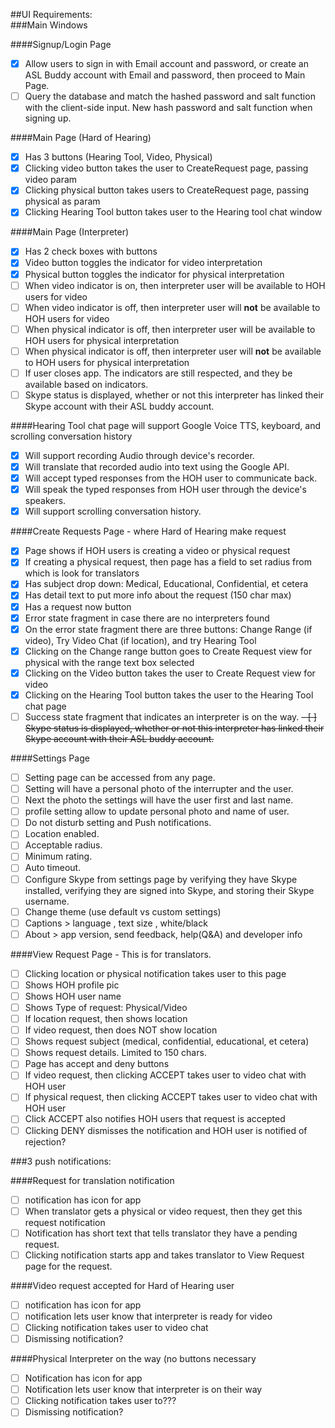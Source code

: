  ##UI Requirements:  
###Main Windows

####Signup/Login Page
- [x] Allow users to sign in with Email account and password, or create an ASL Buddy account with Email and password, then proceed to Main Page.
- [ ] Query the database and match the hashed password and salt function with the client-side input.  New hash password and salt function when signing up.

####Main Page (Hard of Hearing)
- [x] Has 3 buttons (Hearing Tool, Video, Physical)
- [x] Clicking video button takes the user to CreateRequest page, passing video param
- [x] Clicking physical button takes users to CreateRequest page, passing physical as param
- [x] Clicking Hearing Tool button takes user to the Hearing tool chat window

####Main Page (Interpreter)
- [x] Has 2 check boxes with buttons
- [x] Video button toggles the indicator for video interpretation
- [x] Physical button toggles the indicator for physical interpretation
- [ ] When video indicator is on, then interpreter user will be available to HOH users for video
- [ ] When video indicator is off, then interpreter user will **not** be available to HOH users for video
- [ ] When physical indicator is off, then interpreter user will be available to HOH users for physical interpretation
- [ ] When physical indicator is off, then interpreter user will **not** be available to HOH users for physical interpretation
- [ ] If user closes app. The indicators are still respected, and they be available based on indicators.
- [ ] Skype status is displayed, whether or not this interpreter has linked their Skype account with their ASL buddy account.

####Hearing Tool chat page will support Google Voice TTS, keyboard, and scrolling conversation history
- [x] Will support recording Audio through device's recorder.
- [x] Will translate that recorded audio into text using the Google API.
- [x] Will accept typed responses from the HOH user to communicate back.
- [x] Will speak the typed responses from HOH user through the device's speakers.
- [x] Will support scrolling conversation history.

####Create Requests Page - where Hard of Hearing make request
- [x] Page shows if HOH users is creating a video or physical request
- [x] If creating a physical request, then page has a field to set radius from which is look for translators
- [x] Has subject drop down: Medical, Educational, Confidential, et cetera
- [x] Has detail text to put more info about the request (150 char max)
- [x] Has a request now button
- [x] Error state fragment in case there are no interpreters found
- [x] On the error state fragment there are three buttons: Change Range (if video), Try Video Chat (if location), and try Hearing Tool
- [x] Clicking on the Change range button goes to Create Request view for physical with the range text box selected
- [x] Clicking on the Video button takes the user to Create Request view for video
- [x] Clicking on the Hearing Tool button takes the user to the Hearing Tool chat page
- [ ] Success state fragment that indicates an interpreter is on the way.
~~- [ ] Skype status is displayed, whether or not this interpreter has linked their Skype account with their ASL buddy account.~~

####Settings Page
- [ ] Setting page can be accessed from any page.
- [ ] Setting will have a personal photo of the interrupter and the user.
- [ ] Next the photo the settings will have the user first and last name.
- [ ] profile setting allow to update personal photo and name of user.
- [ ] Do not disturb setting and Push notifications.
- [ ] Location enabled.
- [ ] Acceptable radius.
- [ ] Minimum rating.
- [ ] Auto timeout.
- [ ] Configure Skype from settings page by verifying they have Skype installed, verifying they are signed into Skype, and storing their Skype username.
- [ ] Change theme (use default vs custom settings)
- [ ]	Captions > language , text size , white/black
- [ ]	About > app version, send feedback, help(Q&A) and developer info

####View Request Page - This is for translators.
- [ ] Clicking location or physical notification takes user to this page
- [ ] Shows HOH profile pic
- [ ] Shows HOH user name
- [ ] Shows Type of request: Physical/Video
- [ ] If location request, then shows location
- [ ] If video request, then does NOT show location
- [ ] Shows request subject (medical, confidential, educational, et cetera)
- [ ] Shows request details. Limited to 150 chars.
- [ ] Page has accept and deny buttons
- [ ] If video request, then clicking ACCEPT takes user to video chat with HOH user
- [ ] If physical request, then clicking ACCEPT takes user to video chat with HOH user
- [ ] Click ACCEPT also notifies HOH users that request is accepted
- [ ] Clicking DENY dismisses the notification and HOH user is notified of rejection?

###3 push notifications:

####Request for translation notification
- [ ] notification has icon for app
- [ ] When translator gets a physical or video request, then they get this request notification
- [ ] Notification has short text that tells translator they have a pending request.
- [ ] Clicking notification starts app and takes translator to View Request page for the request.

####Video request accepted for Hard of Hearing user  
- [ ] notification has icon for app
- [ ] notification lets user know that interpreter is ready for video
- [ ] Clicking notification takes user to video chat
- [ ] Dismissing notification?

####Physical Interpreter on the way (no buttons necessary
- [ ] Notification has icon for app
- [ ] Notification lets user know that interpreter is on their way
- [ ] Clicking notification takes user to???
- [ ] Dismissing notification?
